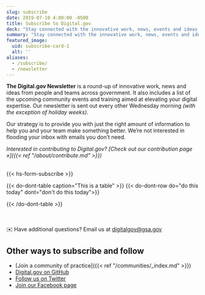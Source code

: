 ```yaml
---
slug: subscribe
date: 2019-07-10 4:00:00 -0500
title: Subscribe to Digital.gov
deck: "Stay connected with the innovative work, news, events and ideas from people and teams across government"
summary: "Stay connected with the innovative work, news, events and ideas from people and teams across government"
featured_image:
  uid: subscribe-card-1
  alt: ''
aliases:
  - /subscribe/
  - /newsletter
---
```


**The Digital.gov Newsletter** is a round-up of innovative work, news and ideas from people and teams across government. It also includes a list of the upcoming community events and training aimed at elevating your digital expertise. Our newsletter is sent out every other Wednesday morning _(with the exception of holiday weeks)_.

Our strategy is to provide you with just the right amount of information to help you and your team make something better. We’re not interested in flooding your inbox with emails you don’t need.

_Interested in contributing to Digital.gov? [Check out our contribution page »]({{< ref "/about/contribute.md" >}})_ <br /><br />


{{< hs-form-subscribe >}}

{{< do-dont-table caption="This is a table" >}}
  {{< do-dont-row do="do this today" dont="don't do this today">}}

{{< /do-dont-table >}}


<br /><br />:envelope: Have additional questions? Email us at [digitalgov@gsa.gov](mailto:digitalgov@gsa.gov)

## Other ways to subscribe and follow

- [Join a community of practice]({{< ref "/communities/_index.md" >}})
- [Digital.gov on GitHub](https://github.com/GSA/digitalgov.gov)
- [Follow us on Twitter](https://twitter.com/Digital_Gov/)
- [Join our Facebook page](https://www.facebook.com/DigitalGov)
